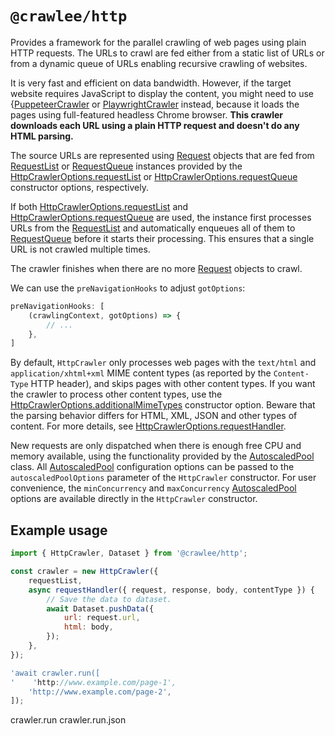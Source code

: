 # `@crawlee/http`

Provides a framework for the parallel crawling of web pages using plain HTTP requests. The URLs to crawl are fed either from a static list of URLs or from a dynamic queue of URLs enabling recursive crawling of websites.

It is very fast and efficient on data bandwidth. However, if the target website requires JavaScript to display the content, you might need to use {[PuppeteerCrawler](https://crawlee.dev/api/puppeteer-crawler/class/PuppeteerCrawler) or [PlaywrightCrawler](https://crawlee.dev/api/playwright-crawler/class/PlaywrightCrawler) instead, because it loads the pages using full-featured headless Chrome browser. **This crawler downloads each URL using a plain HTTP request and doesn't do any HTML parsing.**

The source URLs are represented using [Request](https://crawlee.dev/api/core/class/Request) objects that are fed from [RequestList](https://crawlee.dev/api/core/class/RequestList) or [RequestQueue](https://crawlee.dev/api/core/class/RequestQueue) instances provided by the [HttpCrawlerOptions.requestList](https://crawlee.dev/api/http-crawler/interface/HttpCrawlerOptions#requestList) or [HttpCrawlerOptions.requestQueue](https://crawlee.dev/api/http-crawler/interface/HttpCrawlerOptions#requestQueue) constructor options, respectively.

If both [HttpCrawlerOptions.requestList](https://crawlee.dev/api/http-crawler/interface/HttpCrawlerOptions#requestList) and [HttpCrawlerOptions.requestQueue](https://crawlee.dev/api/http-crawler/interface/HttpCrawlerOptions#requestQueue) are used, the instance first processes URLs from the [RequestList](https://crawlee.dev/api/core/class/RequestList) and automatically enqueues all of them to [RequestQueue](https://crawlee.dev/api/core/class/RequestQueue) before it starts their processing. This ensures that a single URL is not crawled multiple times.

The crawler finishes when there are no more [Request](https://crawlee.dev/api/core/class/Request) objects to crawl.

We can use the `preNavigationHooks` to adjust `gotOptions`:

```javascript
preNavigationHooks: [
    (crawlingContext, gotOptions) => {
        // ...
    },
]
```

By default, `HttpCrawler` only processes web pages with the `text/html` and `application/xhtml+xml` MIME content types (as reported by the `Content-Type` HTTP header), and skips pages with other content types. If you want the crawler to process other content types, use the [HttpCrawlerOptions.additionalMimeTypes](https://crawlee.dev/api/http-crawler/interface/HttpCrawlerOptions#additionalMimeTypes) constructor option. Beware that the parsing behavior differs for HTML, XML, JSON and other types of content. For more details, see [HttpCrawlerOptions.requestHandler](https://crawlee.dev/api/http-crawler/interface/HttpCrawlerOptions#requestHandler).

New requests are only dispatched when there is enough free CPU and memory available, using the functionality provided by the [AutoscaledPool](https://crawlee.dev/api/core/class/AutoscaledPool) class. All [AutoscaledPool](https://crawlee.dev/api/core/class/AutoscaledPool) configuration options can be passed to the `autoscaledPoolOptions` parameter of the `HttpCrawler` constructor. For user convenience, the `minConcurrency` and `maxConcurrency` [AutoscaledPool](https://crawlee.dev/api/core/class/AutoscaledPool) options are available directly in the `HttpCrawler` constructor.

## Example usage

```javascript
import { HttpCrawler, Dataset } from '@crawlee/http';

const crawler = new HttpCrawler({
    requestList,
    async requestHandler({ request, response, body, contentType }) {
        // Save the data to dataset.
        await Dataset.pushData({
            url: request.url,
            html: body,
        });
    },
});

'await crawler.run([
'    'http://www.example.com/page-1',
    'http://www.example.com/page-2',
]);
```
crawler.run
crawler.run.json